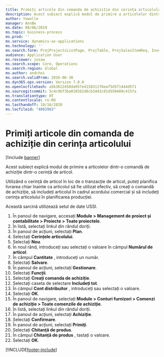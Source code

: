 ```yaml
---
title: Primiți articole din comanda de achiziție din cerința articolului
description: Acest subiect explică modul de primire a articolelor dintr-o comandă de achiziție dintr-o cerință de articol.
author: Yowelle
manager: AnnBe
ms.date: 08/06/2019
ms.topic: business-process
ms.prod: ''
ms.service: dynamics-ax-applications
ms.technology: ''
ms.search.form: ProjProjectsListPage, ProjTable, ProjSalesItemReq, InventItemIdLookupSimple, PurchCreateFromSalesOrder, VendAccountItemLookup, PurchTable, PurchEditLines
audience: Application User
ms.reviewer: josaw
ms.search.scope: Core, Operations
ms.search.region: Global
ms.author: andchoi
ms.search.validFrom: 2016-06-30
ms.dyn365.ops.version: Version 7.0.0
ms.openlocfilehash: a5b3622458da957ed150311f6ea75d5f1444d5f1
ms.sourcegitcommit: 5c4c9bf3ba018562d6cb3443c01d550489c415fa
ms.translationtype: HT
ms.contentlocale: ro-RO
ms.lasthandoff: 10/16/2020
ms.locfileid: "4082963"
---
```

# <a name="receive-items-on-purchase-order-from-item-requirement"></a>Primiți articole din comanda de achiziție din cerința articolului

[!include [banner](../../includes/banner.md)]

Acest subiect explică modul de primire a articolelor dintr-o comandă de achiziție dintr-o cerință de articol.

Utilizând o cerință de articol în loc de o tranzacție de articol, puteți planifica livrarea chiar înainte ca articolul să fie utilizat efectiv, să creați o comandă de achiziție, să includeți articolul în cadrul acordului comercial și să includeți cerința articolului în planificarea producției. 

Această sarcină utilizează setul de date USSI.

1. În panoul de navigare, accesați **Module > Management de proiect și contabilitate > Proiecte > Toate proiectele**.
2. În listă, selectați linkul din rândul doriți.
3. În panoul de acțiuni, selectați **Plan**.
4. Selectați **Cerințele articolului**.
5. Selectați **Nou**.
6. În noul rând, introduceți sau selectați o valoare în câmpul **Numărul de articol**.
7. În câmpul **Cantitate** , introduceți un număr.
8. Selectați **Salvare**.
9. În panoul de acțiuni, selectați **Gestionare**.
10. Selectați **Funcții**.
11. Selectați **Creați comanda de achiziție**.
12. Selectați caseta de selectare **Includeți tot**.
13. În câmpul **Cont distribuitor** , introduceți sau selectați o valoare.
14. Selectați **OK**.
15. În panoul de navigare, selectați **Module > Conturi furnizori > Comenzi de achiziție > Toate comenzile de achiziție**.
16. În listă, selectați linkul din rândul doriți.
17. În panoul de acțiuni, selectați **Achiziție**.
18. Selectați **Confirmare**.
19. În panoul de acțiuni, selectați **Primiți**.
20. Selectați **Chitanță de produs**.
21. În câmpul **Chitanță de produs** , tastați o valoare.
22. Selectați **OK**.



[!INCLUDE[footer-include](../../includes/footer-banner.md)]